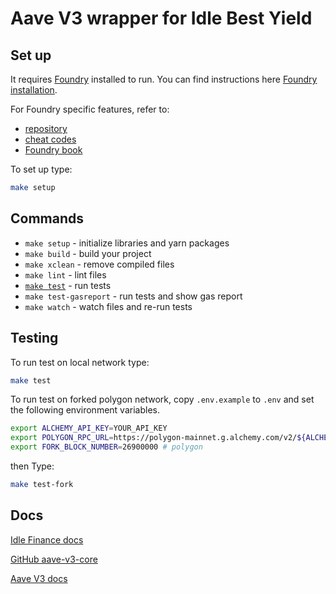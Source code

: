 # Aave V3 wrapper for Idle Best Yield

## Set up

It requires [Foundry](https://github.com/gakonst/foundry) installed to run. You can find instructions here [Foundry installation](https://github.com/gakonst/foundry#installation).

For Foundry specific features, refer to:

-   [repository](https://github.com/gakonst/foundry)
-   [cheat codes](https://github.com/gakonst/foundry/tree/master/forge#cheat-codes)
-   [Foundry book](https://onbjerg.github.io/foundry-book/index.html)

To set up type:

```bash
make setup
```

## Commands

-   `make setup` - initialize libraries and yarn packages
-   `make build` - build your project
-   `make xclean` - remove compiled files
-   `make lint` - lint files
-   [`make test`](#testing) - run tests
-   `make test-gasreport` - run tests and show gas report
-   `make watch` - watch files and re-run tests

## Testing

To run test on local network type:

```sh
make test
```

To run test on forked polygon network, copy `.env.example` to `.env` and set the following environment variables.

```sh
export ALCHEMY_API_KEY=YOUR_API_KEY
export POLYGON_RPC_URL=https://polygon-mainnet.g.alchemy.com/v2/${ALCHEMY_API_KEY}
export FORK_BLOCK_NUMBER=26900000 # polygon

```

then Type:

```sh
make test-fork
```

## Docs

[Idle Finance docs](https://docs.idle.finance/developers/best-yield/)

[GitHub aave-v3-core](https://github.com/aave/aave-v3-core)

[Aave V3 docs](https://docs.aave.com/developers/getting-started/v3-overview)
